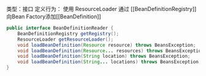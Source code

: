 类型：接口
定义行为：
使用 ResourceLoader 通过 [[BeanDefinitionRegistry]] 向Bean Factory添加[[BeanDefinition]]

```java
public interface BeanDefinitionReader {  
    BeanDefinitionRegistry getRegistry();  
    ResourceLoader getResourceLoader();  
    void loadBeanDefinition(Resource resource) throws BeansException;  
    void loadBeanDefinition(Resource... resources) throws BeansException;  
    void loadBeanDefinition(String location) throws BeansException;  
    void loadBeanDefinition(String... locations) throws BeansException;  
}
```